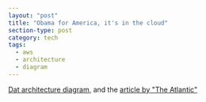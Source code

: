 ```yaml
---
layout: "post"
title: "Obama for America, it's in the cloud"
section-type: post
category: tech
tags: 
  - aws
  - architecture
  - diagram
---
```


[Dat architecture diagram](http://awsofa.info/), and the [article by "The Atlantic"](http://www.theatlantic.com/technology/archive/2012/11/when-the-nerds-go-marching-in/265325/)
